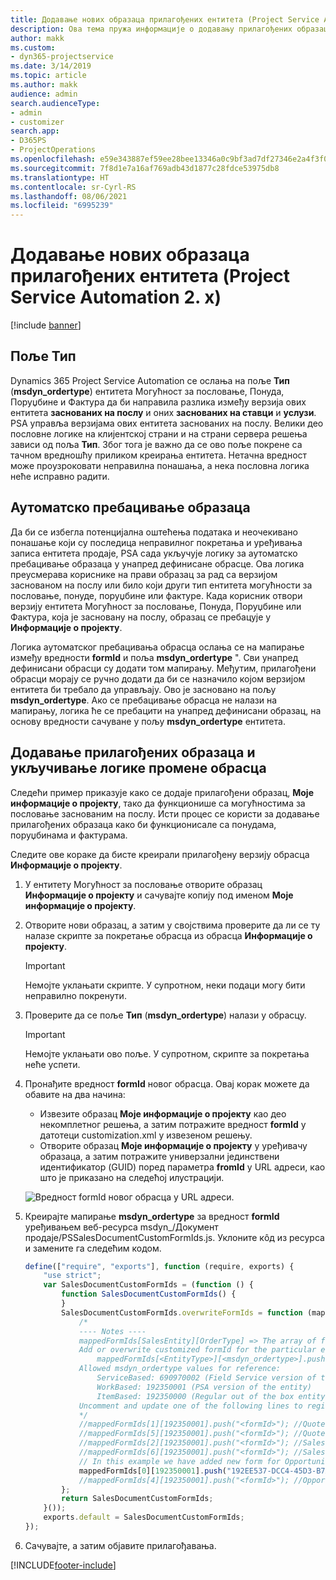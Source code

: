 ```yaml
---
title: Додавање нових образаца прилагођених ентитета (Project Service Automation 2. x)
description: Ова тема пружа информације о додавању прилагођених образаца ентитета за могућности за пословање, понуде, поруџбине или фактуре у апликацији Dynamics 365 Project Service Automation 2.x.
author: makk
ms.custom:
- dyn365-projectservice
ms.date: 3/14/2019
ms.topic: article
ms.author: makk
audience: admin
search.audienceType:
- admin
- customizer
search.app:
- D365PS
- ProjectOperations
ms.openlocfilehash: e59e343887ef59ee28bee13346a0c9bf3ad7df27346e2a4f3f02a1e5c08c060f
ms.sourcegitcommit: 7f8d1e7a16af769adb43d1877c28fdce53975db8
ms.translationtype: HT
ms.contentlocale: sr-Cyrl-RS
ms.lasthandoff: 08/06/2021
ms.locfileid: "6995239"
---
```

# <a name="add-new-custom-entity-forms-project-service-automation-2x"></a>Додавање нових образаца прилагођених ентитета (Project Service Automation 2. x)

[!include [banner](../../includes/psa-now-project-operations.md)]

## <a name="type-field"></a>Поље Тип 

Dynamics 365 Project Service Automation се ослања на поље **Тип** (**msdyn\_ordertype**) ентитета Могућност за пословање, Понуда, Поруџбине и Фактура да би направила разлика између верзија ових ентитета **заснованих на послу** и оних **заснованих на ставци** и **услузи**. PSA управља верзијама ових ентитета заснованих на послу. Велики део пословне логике на клијентској страни и на страни сервера решења зависи од поља **Тип**. Због тога је важно да се ово поље покрене са тачном вредношћу приликом креирања ентитета. Нетачна вредност може проузроковати неправилна понашања, а нека пословна логика неће исправно радити.

## <a name="automatic-form-switching"></a>Аутоматско пребацивање образаца

Да би се избегла потенцијална оштећења података и неочекивано понашање који су последица неправилног покретања и уређивања записа ентитета продаје, PSA сада укључује логику за аутоматско пребацивање образаца у унапред дефинисане обрасце. Ова логика преусмерава кориснике на прави образац за рад са верзијом заснованом на послу или било који други тип ентитета могућности за пословање, понуде, поруџбине или фактуре. Када корисник отвори верзију ентитета Могућност за пословање, Понуда, Поруџбине или Фактура, која је засновану на послу, образац се пребацује у **Информације о пројекту**.

Логика аутоматског пребацивања обрасца ослања се на мапирање између вредности **formId** и поља **msdyn\_ordertype** ". Сви унапред дефинисани обрасци су додати том мапирању. Међутим, прилагођени обрасци морају се ручно додати да би се назначило којом верзијом ентитета би требало да управљају. Ово је засновано на пољу **msdyn\_ordertype**. Ако се пребацивање обрасца не налази на мапирању, логика ће се пребацити на унапред дефинисани образац, на основу вредности сачуване у пољу **msdyn\_ordertype** ентитета.

## <a name="add-custom-forms-and-turn-on-the-form-switching-logic"></a>Додавање прилагођених образаца и укључивање логике промене обрасца

Следећи пример приказује како се додаје прилагођени образац, **Моје информације о пројекту**, тако да функционише са могућностима за пословање заснованим на послу. Исти процес се користи за додавање прилагођених образаца како би функционисале са понудама, поруџбинама и фактурама.

Следите ове кораке да бисте креирали прилагођену верзију обрасца **Информације о пројекту**.

1. У ентитету Могућност за пословање отворите образац **Информације о пројекту** и сачувајте копију под именом **Моје информације о пројекту**.
2. Отворите нови образац, а затим у својствима проверите да ли се ту налазе скрипте за покретање обрасца из обрасца **Информације о пројекту**. 

    > [!IMPORTANT]
    > Немојте уклањати скрипте. У супротном, неки подаци могу бити неправилно покренути.

3. Проверите да се поље **Тип** (**msdyn\_ordertype**) налази у обрасцу. 

    > [!IMPORTANT]
    > Немојте уклањати ово поље. У супротном, скрипте за покретања неће успети.

4. Пронађите вредност **formId** новог обрасца. Овај корак можете да обавите на два начина:

    - Извезите образац **Моје информације о пројекту** као део некомплетног решења, а затим потражите вредност **formId** у датотеци customization.xml у извезеном решењу.
    - Отворите образац **Моје информације о пројекту** у уређивачу образаца, а затим потражите универзални јединствени идентификатор (GUID) поред параметра **fromId** у URL адреси, као што је приказано на следећој илустрацији.

    ![Вредност formId новог обрасца у URL адреси.](media/how-to-add-custom-forms-in-v2.0.png)

5. Креирајте мапирање **msdyn\_ordertype** за вредност **formId** уређивањем веб-ресурса msdyn\_/Документ продаје/PSSalesDocumentCustomFormIds.js. Уклоните кôд из ресурса и замените га следећим кодом.

    ```javascript
    define(["require", "exports"], function (require, exports) {
        "use strict";
        var SalesDocumentCustomFormIds = (function () {
            function SalesDocumentCustomFormIds() {
            }
            SalesDocumentCustomFormIds.overwriteFormIds = function (mappedFormIds) {
                /*
                ---- Notes ----
                mappedFormIds[SalesEntity][OrderType] => The array of forms IDs that support particular entity and order type
                Add or overwrite customized formId for the particular entity and order type by calling:
                    mappedFormIds[<EntityType>][<msdyn_ordertype>].push("<formId>");
                Allowed msdyn_ordertype values for reference:
                    ServiceBased: 690970002 (Field Service version of the entity)
                    WorkBased: 192350001 (PSA version of the entity)
                    ItemBased: 192350000 (Regular out of the box entity)
                Uncomment and update one of the following lines to register custom PSA form for required entity:
                */      
                //mappedFormIds[1][192350001].push("<formId>"); //Quote
                //mappedFormIds[5][192350001].push("<formId>"); //Quote Line
                //mappedFormIds[2][192350001].push("<formId>"); //Sales Order
                //mappedFormIds[6][192350001].push("<formId>"); //Sales Order Line
                // In this example we have added new form for Opportunity
                mappedFormIds[0][192350001].push("192EE537-DCC4-45D3-B7AF-EA694B9113D2"); //Opportunity
                //mappedFormIds[4][192350001].push("<formId>"); //Opportunity Line
            };
            return SalesDocumentCustomFormIds;
        }());
        exports.default = SalesDocumentCustomFormIds;
    });
    ```

6. Сачувајте, а затим објавите прилагођавања.


[!INCLUDE[footer-include](../../includes/footer-banner.md)]